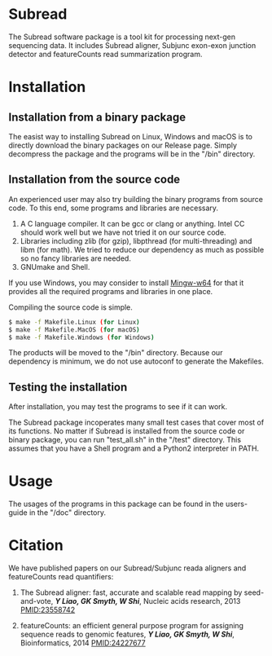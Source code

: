 # Subread
The Subread software package is a tool kit for processing next-gen sequencing data. It includes Subread aligner, Subjunc exon-exon junction detector and featureCounts read summarization program.

# Installation
## Installation from a binary package
The easist way to installing Subread on Linux, Windows and macOS is to directly download the binary packages on our Release page. Simply decompress the package and the programs will be in the "/bin" directory.

## Installation from the source code
An experienced user may also try building the binary programs from source code. To this end, some programs and libraries are necessary.

1. A C language compiler. It can be gcc or clang or anything. Intel CC should work well but we have not tried it on our source code.
2. Libraries including zlib (for gzip), libpthread (for multi-threading) and libm (for math). We tried to reduce our dependency as much as possible so no fancy libraries are needed.
3. GNUmake and Shell.

If you use Windows, you may consider to install [Mingw-w64](http://mingw-w64.org/doku.php) for that it provides all the required programs and libraries in one place.

Compiling the source code is simple. 
```sh
$ make -f Makefile.Linux (for Linux)
$ make -f Makefile.MacOS (for macOS)
$ make -f Makefile.Windows (for Windows)
```
The products will be moved to the "/bin" directory. Because our dependency is minimum, we do not use autoconf to generate the Makefiles. 

## Testing the installation
After installation, you may test the programs to see if it can work.

The Subread package incoperates many small test cases that cover most of its functions. No matter if Subread is installed from the source code or binary package, you can run "test_all.sh" in the "/test" directory. This assumes that you have a Shell program and a Python2 interpreter in PATH.

# Usage
The usages of the programs in this package can be found in the users-guide in the "/doc" directory.

# Citation
We have published papers on our Subread/Subjunc reada aligners and featureCounts read quantifiers:

1. The Subread aligner: fast, accurate and scalable read mapping by seed-and-vote, ***Y Liao, GK Smyth, W Shi***, Nucleic acids research, 2013 [PMID:23558742](https://pubmed.ncbi.nlm.nih.gov/23558742/)

2. featureCounts: an efficient general purpose program for assigning sequence reads to genomic features, ***Y Liao, GK Smyth, W Shi***, Bioinformatics, 2014 [PMID:24227677](https://pubmed.ncbi.nlm.nih.gov/24227677/)
